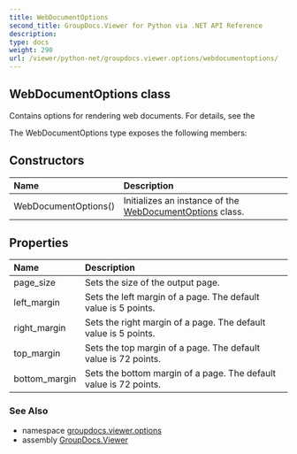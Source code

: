 ```yaml
---
title: WebDocumentOptions
second_title: GroupDocs.Viewer for Python via .NET API Reference
description: 
type: docs
weight: 290
url: /viewer/python-net/groupdocs.viewer.options/webdocumentoptions/
---
```


## WebDocumentOptions class

Contains options for rendering web documents. For details, see the

The WebDocumentOptions type exposes the following members:
## Constructors
| Name | Description |
| :- | :- |
|WebDocumentOptions()|Initializes an instance of the [WebDocumentOptions](/viewer/python-net/groupdocs.viewer.options/webdocumentoptions/) class.|
## Properties
| Name | Description |
| :- | :- |
|page_size|Sets the size of the output page.|
|left_margin|Sets the left margin of a page. The default value is 5 points.|
|right_margin|Sets the right margin of a page. The default value is 5 points.|
|top_margin|Sets the top margin of a page. The default value is 72 points.|
|bottom_margin|Sets the bottom margin of a page. The default value is 72 points.|

### See Also

* namespace [groupdocs.viewer.options](/viewer/python-net/groupdocs.viewer.options/)
* assembly [GroupDocs.Viewer](/viewer/python-net/)

